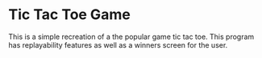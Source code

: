 <h1>Tic Tac Toe Game</h1>
<p>This is a simple recreation of a the popular game tic tac toe. This program has replayability features as well as a winners screen for the user. </p>
